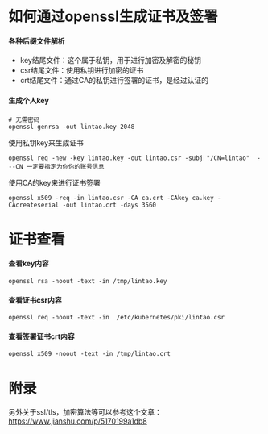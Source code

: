 # 如何通过openssl生成证书及签署



#### 各种后缀文件解析

- key结尾文件：这个属于私钥，用于进行加密及解密的秘钥
- csr结尾文件：使用私钥进行加密的证书
- crt结尾文件：通过CA的私钥进行签署的证书，是经过认证的

#### 生成个人key

```shell
# 无需密码
openssl genrsa -out lintao.key 2048

```

使用私钥key来生成证书

```shell
openssl req -new -key lintao.key -out lintao.csr -subj "/CN=lintao"  ---CN 一定要指定为你你的账号信息
```



使用CA的key来进行证书签署

```shell
openssl x509 -req -in lintao.csr -CA ca.crt -CAkey ca.key -CAcreateserial -out lintao.crt -days 3560
```

# 证书查看

#### 查看key内容

```shell
openssl rsa -noout -text -in /tmp/lintao.key
```

#### 查看证书csr内容

```shell
openssl req -noout -text -in  /etc/kubernetes/pki/lintao.csr
```

#### 查看签署证书crt内容

```shell
openssl x509 -noout -text -in /tmp/lintao.crt
```

# 附录

另外关于ssl/tls，加密算法等可以参考这个文章：https://www.jianshu.com/p/5170199a1db8